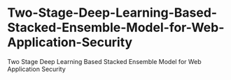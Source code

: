 # Two-Stage-Deep-Learning-Based-Stacked-Ensemble-Model-for-Web-Application-Security
Two Stage Deep Learning Based Stacked Ensemble Model for Web Application Security

